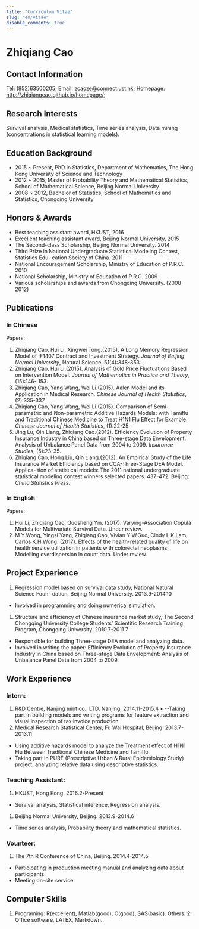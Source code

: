 ```yaml
---
title: "Curriculum Vitae"
slug: "en/vitae"
disable_comments: true
---
```


# Zhiqiang Cao

## Contact Information

<p>
<!--
Address: G/F,57i,Tseng Lanshue Village, Sai Kung, New Territories. 
-->
</p>

Tel: (852)63500205; Email: zcaoze@connect.ust.hk; Homepage: <http://zhiqiangcao.github.io/homepage/>;

## Research Interests

Survival analysis, Medical statistics, Time series analysis, Data mining (concentrations in statistical learning models).

## Education Background

- 2015 ~ Present, PhD in Statistics, Department of Mathematics, The Hong Kong University of Science and Technology
- 2012 ~ 2015, Master of Probability Theory and Mathematical Statistics, School of Mathematical Science, Beijing Normal University
- 2008 ~ 2012, Bachelor of Statistics, School of Mathematics and Statistics, Chongqing University

## Honors & Awards

- Best teaching assistant award, HKUST, 2016 
- Excellent teaching assistant award, Beijing Normal University, 2015 
- The Second-class Scholarship, Beijing Normal University. 2014 
- Third Prize in National Undergraduate Statistical Modeling Contest, Statistics Edu- cation Society of China. 2011 
- National Encouragement Scholarship, Ministry of Education of P.R.C. 2010 
- National Scholarship, Ministry of Education of P.R.C. 2009 
- Various scholarships and awards from Chongqing University. (2008-2012)

## Publications

### In Chinese
Papers:
1. Zhiqiang Cao, Hui Li, Xingwei Tong.(2015). A Long Memory Regression Model of IF1407 Contract and Investment Strategy. _Journal of Beijing Normal University_, Natural Science, 51(4):348-353.
1. Zhiqiang Cao, Hui Li.(2015). Analysis of Gold Price Fluctuations Based on Intervention Model. _Journal of Mathematics in Practice and Theory_, (15):146- 153.
1. Zhiqiang Cao, Yang Wang, Wei Li.(2015). Aalen Model and its Application in Medical Research. _Chinese Journal of Health Statistics_, (2):335-337.
1. Zhiqiang Cao, Yang Wang, Wei Li.(2015). Comparison of Semi-parametric and Non-parametric Additive Hazards Models: with Tamiflu and Traditional Chinese Medicine to Treat H1N1 Flu Effect for Example. _Chinese Journal of Health Statistics_, (1):22-25.
1. Jing Lu, Qin Liang, Zhiqiang Cao.(2012). Efficiency Evolution of Property Insurance Industry in China based on Three-stage Data Envelopment: Analysis of Unbalance Panel Data from 2004 to 2009. _Insurance Studies_, (5):23-35.
1. Zhiqiang Cao, Hong Liu, Qin Liang.(2012). An Empirical Study of the Life Insurance Market Efficiency based on CCA-Three-Stage DEA Model. Applica- tion of statistical models: The 2011 national undergraduate statistical modeling contest winners selected papers. 437-472. Beijing: _China Statistics Press_.

### In English
Papers:
1. Hui Li, Zhiqiang Cao, Guosheng Yin. (2017). Varying-Association Copula Models for Multivariate Survival Data. Under review.
1. M.Y.Wong, Yingsi Yang, Zhiqiang Cao, Vivian Y.W.Guo, Cindy L.K.Lam,  Carlos K.H.Wong. (2017). Effects of the health-related quality of life on health service utilization in patients with colorectal neoplasms: Modelling overdispersion in count data. Under review.

## Project Experience
1. Regression model based on survival data study, National Natural Science Foun- dation, Beijing Normal University. 2013.9-2014.10
- Involved in programming and doing numerical simulation.
1. Structure and efficiency of Chinese insurance market study, The Second Chongqing University College Students’ Scientific Research Training Program, Chongqing University. 2010.7-2011.7
- Responsible for building Three-stage DEA model and analyzing data.
- Involved in writing the paper: Efficiency Evolution of Property Insurance Industry in China based on Three-stage Data Envelopment: Analysis of Unbalance Panel Data from 2004 to 2009.

## Work Experience
### Intern:
1. R&D Centre, Nanjing mint co., LTD, Nanjing, 2014.11-2015.4 • --Taking part in building models and writing programs for feature extraction and visual inspection of tax invoice production.
1. Medical Research Statistical Center, Fu Wai Hospital, Beijing. 2013.7-2013.11
- Using additive hazards model to analyze the Treatment effect of H1N1 Flu Between
Traditional Chinese Medicine and Tamiflu.
- Taking part in PURE (Prescriptive Urban & Rural Epidemiology Study) project, analyzing relative data using descriptive statistics.
### Teaching Assistant:
1. HKUST, Hong Kong. 2016.2-Present
- Survival analysis, Statistical inference, Regression analysis.
1. Beijing Normal University, Beijing. 2013.9-2014.6
- Time series analysis, Probability theory and mathematical statistics.
### Vounteer:
1. The 7th R Conference of China, Beijing. 2014.4-2014.5
- Participating in production meeting manual and analyzing data about participants.
- Meeting on-site service.

## Computer Skills
1. Programing: R(excellent), Matlab(good), C(good), SAS(basic). Others: 2. Office software, LATEX, Markdown.
